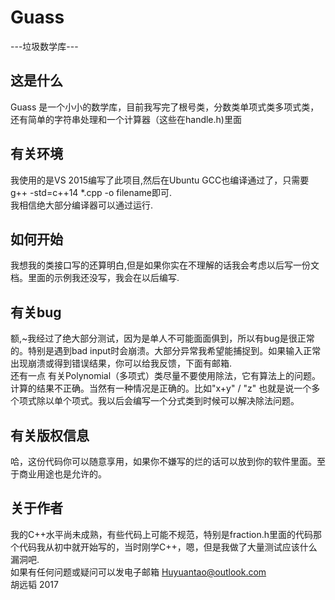 # Guass
---垃圾数学库---
## 这是什么
Guass 是一个小小的数学库，目前我写完了根号类，分数类单项式类多项式类，还有简单的字符串处理和一个计算器（这些在handle.h)里面
## 有关环境
我使用的是VS 2015编写了此项目,然后在Ubuntu GCC也编译通过了，只需要 g++ -std=c++14 *.cpp -o filename即可.<br />
我相信绝大部分编译器可以通过运行.
## 如何开始
我想我的类接口写的还算明白,但是如果你实在不理解的话我会考虑以后写一份文档。里面的示例我还没写，我会在以后编写.
## 有关bug
额,~我经过了绝大部分测试，因为是单人不可能面面俱到，所以有bug是很正常的。特别是遇到bad input时会崩溃。大部分异常我希望能捕捉到。如果输入正常出现崩溃或得到错误结果，你可以给我反馈，下面有邮箱. <br />
还有一点 有关Polynomial（多项式）类尽量不要使用除法，它有算法上的问题。计算的结果不正确。当然有一种情况是正确的。比如"x+y" / "z" 也就是说一个多个项式除以单个项式。我以后会编写一个分式类到时候可以解决除法问题。
## 有关版权信息
哈，这份代码你可以随意享用，如果你不嫌写的烂的话可以放到你的软件里面。至于商业用途也是允许的。
## 关于作者
我的C++水平尚未成熟，有些代码上可能不规范，特别是fraction.h里面的代码那个代码我从初中就开始写的，当时刚学C++，嗯，但是我做了大量测试应该什么漏洞吧.<br />
如果有任何问题或疑问可以发电子邮箱 Huyuantao@outlook.com<br />
胡远韬 2017
